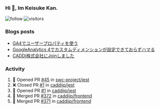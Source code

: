 ### Hi 👋, Im Keisuke Kan.

<!--
**9renpoto/9renpoto** is a ✨ _special_ ✨ repository because its `README.md` (this file) appears on your GitHub profile.

Here are some ideas to get you started:

- 🔭 I’m currently working on ...
- 🌱 I’m currently learning ...
- 👯 I’m looking to collaborate on ...
- 🤔 I’m looking for help with ...
- 💬 Ask me about ...
- 📫 How to reach me: ...
- 😄 Pronouns: ...
- ⚡ Fun fact: ...
-->

![follow](https://img.shields.io/github/followers/9renpoto?label=Follow&style=social)
![visitors](https://komarev.com/ghpvc/?username=9renpoto&label=Profile%20views&color=0e75b6&style=flat)

### Blogs posts

<!-- BLOG-POST-LIST:START -->
- [GA4でユーザープロパティを使う](https://9renpoto.dev/2021/02/21/google-analytics-4-user-properties/)
- [GoogleAnalytics 4でカスタムディメンションが設定できておらずハマる](https://9renpoto.dev/2021/02/13/google-analytics-4/)
- [CADDi株式会社にJoinしました](https://9renpoto.dev/2020/12/05/join/)
<!-- BLOG-POST-LIST:END -->

### Activity

<!--START_SECTION:activity-->
1. 💪 Opened PR [#45](https://github.com/swc-project/jest/pull/45) in [swc-project/jest](https://github.com/swc-project/jest)
2. ❌ Closed PR [#1](https://github.com/caddijp/jest/pull/1) in [caddijp/jest](https://github.com/caddijp/jest)
3. 💪 Opened PR [#1](https://github.com/caddijp/jest/pull/1) in [caddijp/jest](https://github.com/caddijp/jest)
4. 🎉 Merged PR [#372](https://github.com/caddijp/frontend/pull/372) in [caddijp/frontend](https://github.com/caddijp/frontend)
5. 🎉 Merged PR [#371](https://github.com/caddijp/frontend/pull/371) in [caddijp/frontend](https://github.com/caddijp/frontend)
<!--END_SECTION:activity-->

<!--START_SECTION:waka-->
<!--END_SECTION:waka-->